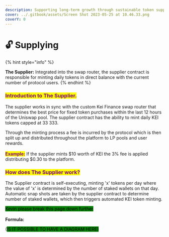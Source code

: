 ```yaml
---
description: Supporting long-term growth through sustainable token supplies.
cover: ../.gitbook/assets/Screen Shot 2023-05-25 at 10.46.33.png
coverY: 0
---
```


# 🔓 Supplying

{% hint style="info" %}


**The Supplier:** Integrated into the swap router, the supplier contract is responsible for minting daily tokens in direct balance with the current number of protocol users.
{% endhint %}

### <mark style="color:purple;">Introduction to The Supplier.</mark>

The supplier works in sync with the custom Kei Finance swap router that determines the best price for fixed token purchases within the last 12 hours of the Uniswap pool. The supplier contract has the ability to mint daily KEI tokens capped at 33 333.&#x20;

Through the minting process a fee is incurred by the protocol which is then split up and distributed throughout the platform to LP pools and user rewards.\
\
<mark style="color:purple;">**Example:**</mark> If the supplier mints $10 worth of KEI the 3% fee is applied distributing $0.30 to the platform.

### <mark style="color:purple;">How does The Supplier work?</mark>&#x20;

The Supplier contract is self-executing, minting 'x' tokens per day where the value of 'x' is determined by the number of staked wallets on that day. Automatic snap shots are taken by the supplier contract to determine number of staked wallets, which then triggers automated KEI token minting.

<mark style="background-color:green;">Kevin please break this page down further</mark>\
\
**Formula:**

(<mark style="background-color:green;">IS IT POSSIBLE TO HAVE A DIAGRAM HERE)</mark>&#x20;
